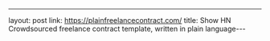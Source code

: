 ---
layout: post
link: https://plainfreelancecontract.com/
title: Show HN  Crowdsourced freelance contract template, written in plain language---
